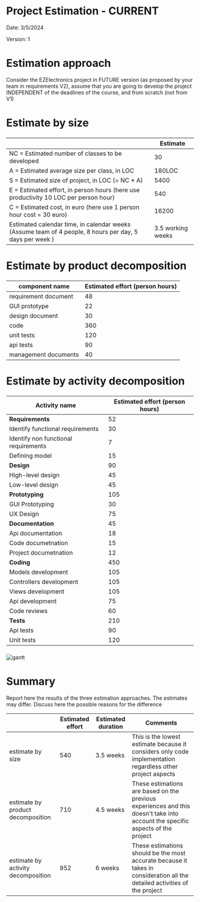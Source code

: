 # Project Estimation - CURRENT
Date: 3/5/2024

Version: 1


# Estimation approach
Consider the EZElectronics  project in FUTURE version (as proposed by your team in requirements V2), assume that you are going to develop the project INDEPENDENT of the deadlines of the course, and from scratch (not from V1)
# Estimate by size
###
|                                                                                                         | Estimate          |
| ------------------------------------------------------------------------------------------------------- | ----------------- |
| NC =  Estimated number of classes to be developed                                                       | 30                |
| A = Estimated average size per class, in LOC                                                            | 180LOC            |
| S = Estimated size of project, in LOC (= NC * A)                                                        | 5400              |
| E = Estimated effort, in person hours (here use productivity 10 LOC per person hour)                    | 540               |
| C = Estimated cost, in euro (here use 1 person hour cost = 30 euro)                                     | 16200             |
| Estimated calendar time, in calendar weeks (Assume team of 4 people, 8 hours per day, 5 days per week ) | 3.5 working weeks |

# Estimate by product decomposition
###
| component name       | Estimated effort (person hours) |
| -------------------- | ------------------------------- |
| requirement document | 48                              |
| GUI prototype        | 22                              |
| design document      | 30                              |
| code                 | 360                             |
| unit tests           | 120                             |
| api tests            | 90                              |
| management documents | 40                              |


# Estimate by activity decomposition
###
| Activity name                        | Estimated effort (person hours) |
| ------------------------------------ | ------------------------------- |
| **Requirements**                     | 52                              |
| Identify functional requirements     | 30                              |
| Identify non functional requirements | 7                               |
| Defining model                       | 15                              |
| **Design**                           | 90                              |
| High-level design                    | 45                              |
| Low-level design                     | 45                              |
| **Prototyping**                      | 105                             |
| GUI Prototyping                      | 30                              |
| UX Design                            | 75                              |
| **Documentation**                    | 45                              |
| Api documentation                    | 18                              |
| Code documetnation                   | 15                              |
| Project documetnation                | 12                              |
| **Coding**                           | 450                             |
| Models development                   | 105                             |
| Controllers development              | 105                             |
| Views development                    | 105                             |
| Api development                      | 75                              |
| Code reviews                         | 60                              |
| **Tests**                            | 210                             |
| Api tests                            | 90                              |
| Unit tests                           | 120                             |

###
![gantt](https://i.imgur.com/7NyRVOw.jpeg)

# Summary

Report here the results of the three estimation approaches. The  estimates may differ. Discuss here the possible reasons for the difference

|                                    | Estimated effort | Estimated duration | Comments                                                                                                                       |
| ---------------------------------- | ---------------- | ------------------ | ------------------------------------------------------------------------------------------------------------------------------ |
| estimate by size                   | 540              | 3.5 weeks          | This is the lowest estimate because it considers only code implementation regardless other project aspects                     |
| estimate by product decomposition  | 710              | 4.5 weeks          | These estimations are based on the previous experiences and this doesn't take into account the specific aspects of the project |
| estimate by activity decomposition | 952              | 6 weeks            | These estimations should be the most accurate because it takes in consideration all the detailed activities of the project     |






